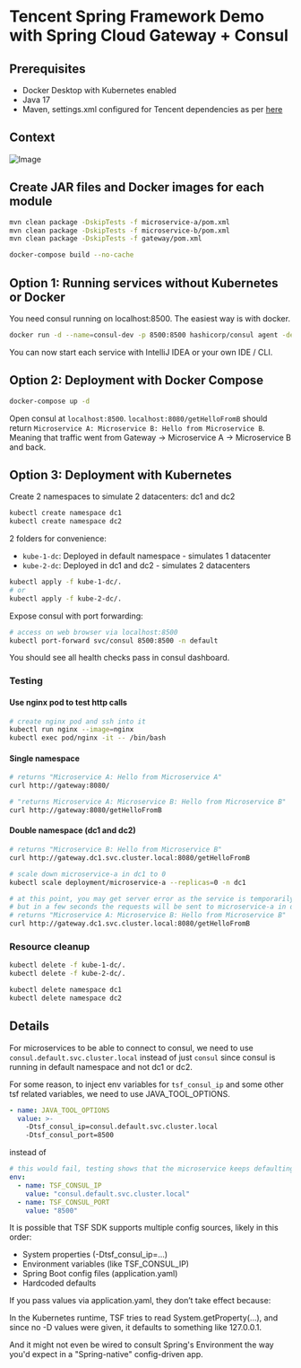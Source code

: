 # Tencent Spring Framework Demo with Spring Cloud Gateway + Consul

## Prerequisites
- Docker Desktop with Kubernetes enabled
- Java 17
- Maven, settings.xml configured for Tencent dependencies as per [here](https://cloud.tencent.com/document/product/649/20231)

## Context
![Image](https://github.com/user-attachments/assets/61f595de-b2ab-47c3-85f5-96204b1f66ee)

## Create JAR files and Docker images for each module
```bash
mvn clean package -DskipTests -f microservice-a/pom.xml
mvn clean package -DskipTests -f microservice-b/pom.xml
mvn clean package -DskipTests -f gateway/pom.xml

docker-compose build --no-cache
```

## Option 1: Running services without Kubernetes or Docker
You need consul running on localhost:8500. The easiest way is with docker.

```bash
docker run -d --name=consul-dev -p 8500:8500 hashicorp/consul agent -dev -client 0.0.0.0
```
You can now start each service with IntelliJ IDEA or your own IDE / CLI.


## Option 2: Deployment with Docker Compose

```bash
docker-compose up -d
```

Open consul at `localhost:8500`.
`localhost:8080/getHelloFromB` should return `Microservice A: Microservice B: Hello from Microservice B`.
Meaning that traffic went from Gateway -> Microservice A -> Microservice B and back.

## Option 3: Deployment with Kubernetes

Create 2 namespaces to simulate 2 datacenters: dc1 and dc2
```bash
kubectl create namespace dc1
kubectl create namespace dc2
```
2 folders for convenience:
- `kube-1-dc`: Deployed in default namespace - simulates 1 datacenter
- `kube-2-dc`: Deployed in dc1 and dc2 - simulates 2 datacenters
```bash
kubectl apply -f kube-1-dc/.
# or
kubectl apply -f kube-2-dc/.
```

Expose consul with port forwarding:
```bash
# access on web browser via localhost:8500
kubectl port-forward svc/consul 8500:8500 -n default
```
You should see all health checks pass in consul dashboard.

### Testing

#### Use nginx pod to test http calls
```bash
# create nginx pod and ssh into it
kubectl run nginx --image=nginx
kubectl exec pod/nginx -it -- /bin/bash
```

#### Single namespace
```bash
# returns "Microservice A: Hello from Microservice A"
curl http://gateway:8080/ 

# "returns Microservice A: Microservice B: Hello from Microservice B"
curl http://gateway:8080/getHelloFromB 
```

#### Double namespace (dc1 and dc2)
```bash
# returns "Microservice B: Hello from Microservice B"
curl http://gateway.dc1.svc.cluster.local:8080/getHelloFromB 

# scale down microservice-a in dc1 to 0
kubectl scale deployment/microservice-a --replicas=0 -n dc1

# at this point, you may get server error as the service is temporarily unavailable
# but in a few seconds the requests will be sent to microservice-a in dc2
# returns "Microservice A: Microservice B: Hello from Microservice B"
curl http://gateway.dc1.svc.cluster.local:8080/getHelloFromB 
```

### Resource cleanup
```bash
kubectl delete -f kube-1-dc/.
kubectl delete -f kube-2-dc/.
```

```bash
kubectl delete namespace dc1
kubectl delete namespace dc2
```

## Details
For microservices to be able to connect to consul, we need to use `consul.default.svc.cluster.local` instead of 
just `consul` since consul is running in default namespace and not dc1 or dc2.

For some reason, to inject env variables for `tsf_consul_ip` and some other tsf related variables, 
we need to use JAVA_TOOL_OPTIONS.
```yaml
- name: JAVA_TOOL_OPTIONS
  value: >-
    -Dtsf_consul_ip=consul.default.svc.cluster.local
    -Dtsf_consul_port=8500
```

instead of

```yaml
# this would fail, testing shows that the microservice keeps defaulting to 127.0.0.1:8500 when trying to connect to consul
env:
  - name: TSF_CONSUL_IP
    value: "consul.default.svc.cluster.local"
  - name: TSF_CONSUL_PORT
    value: "8500"
```
It is possible that TSF SDK supports multiple config sources, likely in this order:
- System properties (-Dtsf_consul_ip=...)
- Environment variables (like TSF_CONSUL_IP)
- Spring Boot config files (application.yaml)
- Hardcoded defaults

If you pass values via application.yaml, they don’t take effect because:

In the Kubernetes runtime, TSF tries to read System.getProperty(...), and since no -D values were given, it defaults to something like 127.0.0.1.

And it might not even be wired to consult Spring's Environment the way you'd expect in a "Spring-native" config-driven app.
